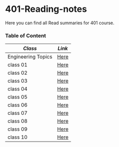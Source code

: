 # 401-Reading-notes
Here you can find all Read summaries for 401 course.

### Table of Content

*Class*             |    *Link*
------------------  |    -----------
Engineering Topics  |    [Here](https://batoolalali.github.io/401-Reading-notes/Engineering%20Topics)
class 01            |    [Here](https://batoolalali.github.io/401-Reading-notes/class01)
class 02            |    [Here](https://batoolalali.github.io/401-Reading-notes/class02)
class 03            |    [Here](https://batoolalali.github.io/401-Reading-notes/class03)
class 04            |    [Here](https://batoolalali.github.io/401-Reading-notes/class04)
class 05            |    [Here](https://batoolalali.github.io/401-Reading-notes/class05)
class 06            |    [Here](https://batoolalali.github.io/401-Reading-notes/class06)
class 07            |    [Here](https://batoolalali.github.io/401-Reading-notes/class07)
class 08            |    [Here](https://batoolalali.github.io/401-Reading-notes/class08)
class 09            |    [Here](https://batoolalali.github.io/401-Reading-notes/class09)
class 10            |    [Here](https://batoolalali.github.io/401-Reading-notes/class10)